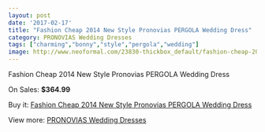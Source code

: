 ```yaml
---
layout: post
date: '2017-02-17'
title: "Fashion Cheap 2014 New Style Pronovias PERGOLA Wedding Dress"
category: PRONOVIAS Wedding Dresses
tags: ["charming","bonny","style","pergola","wedding"]
image: http://www.neoformal.com/23830-thickbox_default/fashion-cheap-2014-new-style-pronovias-pergola-wedding-dress.jpg
---
```

Fashion Cheap 2014 New Style Pronovias PERGOLA Wedding Dress

On Sales: **$364.99**
<a href="https://www.neoformal.com/en/pronovias-wedding-dresses-2014/8003-fashion-cheap-2014-new-style-pronovias-pergola-wedding-dress.html"><amp-img layout="responsive" width="600" height="600" src="//www.neoformal.com/23830-thickbox_default/fashion-cheap-2014-new-style-pronovias-pergola-wedding-dress.jpg" alt="Fashion Cheap 2014 New Style Pronovias PERGOLA Wedding Dress 0" /></a>
<a href="https://www.neoformal.com/en/pronovias-wedding-dresses-2014/8003-fashion-cheap-2014-new-style-pronovias-pergola-wedding-dress.html"><amp-img layout="responsive" width="600" height="600" src="//www.neoformal.com/23831-thickbox_default/fashion-cheap-2014-new-style-pronovias-pergola-wedding-dress.jpg" alt="Fashion Cheap 2014 New Style Pronovias PERGOLA Wedding Dress 1" /></a>

Buy it: [Fashion Cheap 2014 New Style Pronovias PERGOLA Wedding Dress](https://www.neoformal.com/en/pronovias-wedding-dresses-2014/8003-fashion-cheap-2014-new-style-pronovias-pergola-wedding-dress.html "Fashion Cheap 2014 New Style Pronovias PERGOLA Wedding Dress")

View more: [PRONOVIAS Wedding Dresses](https://www.neoformal.com/en/129-pronovias-wedding-dresses-2014 "PRONOVIAS Wedding Dresses")